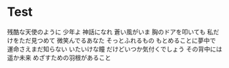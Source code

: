 # Test

残酷な天使のように
少年よ 神話になれ
蒼い風がいま 胸のドアを叩いても
私だけをただ見つめて
微笑んでるあなた
そっとふれるもの もとめることに夢中で
運命さえまだ知らない いたいけな瞳
だけどいつか気付くでしょう その背中には
遥か未来 めざすための羽根があること